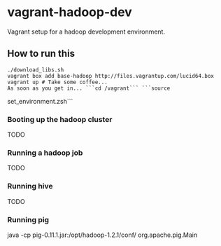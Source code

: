 vagrant-hadoop-dev
==================

Vagrant setup for a hadoop development environment.

## How to run this

    ./download_libs.sh
    vagrant box add base-hadoop http://files.vagrantup.com/lucid64.box
    vagrant up # Take some coffee...
    As soon as you get in... ```cd /vagrant``` ```source
set_environment.zsh```

### Booting up the hadoop cluster

TODO

### Running a hadoop job

TODO

### Running hive

TODO

### Running pig

java -cp pig-0.11.1.jar:/opt/hadoop-1.2.1/conf/ org.apache.pig.Main
